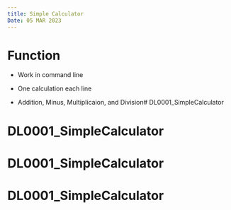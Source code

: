 ```yaml
---
title: Simple Calculator
Date: 05 MAR 2023
---
```


# Function

* Work in command line

* One calculation each line

* Addition, Minus, Multiplicaion, and  Division# DL0001_SimpleCalculator
# DL0001_SimpleCalculator
# DL0001_SimpleCalculator
# DL0001_SimpleCalculator
